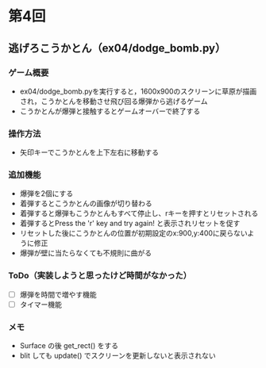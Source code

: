 # 第4回
## 逃げろこうかとん（ex04/dodge_bomb.py）
### ゲーム概要
- ex04/dodge_bomb.pyを実行すると，1600x900のスクリーンに草原が描画され，こうかとんを移動させ飛び回る爆弾から逃げるゲーム
- こうかとんが爆弾と接触するとゲームオーバーで終了する
### 操作方法
- 矢印キーでこうかとんを上下左右に移動する
### 追加機能
- 爆弾を2個にする
- 着弾するとこうかとんの画像が切り替わる
- 着弾すると爆弾もこうかとんもすべて停止し、rキーを押すとリセットされる
- 着弾するとPress the 'r' key and try again! と表示されリセットを促す
- リセットした後にこうかとんの位置が初期設定のx:900,y:400に戻らないように修正
- 爆弾が壁に当たらなくても不規則に曲がる
### ToDo（実装しようと思ったけど時間がなかった）
- [ ] 爆弾を時間で増やす機能
- [ ] タイマー機能
### メモ
- Surface の後 get_rect() をする
- blit しても update() でスクリーンを更新しないと表示されない